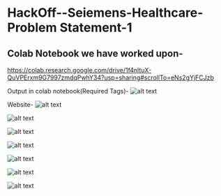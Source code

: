 # HackOff--Seiemens-Healthcare- Problem Statement-1

## Colab Notebook we have worked upon-
https://colab.research.google.com/drive/1f4nltuX-QuVPErxm9G7997zmdqPwhY34?usp=sharing#scrollTo=eNs2gYjFCJzb

Output in colab notebook(Required Tags)-
![alt text](https://github.com/shanky1947/HackOff--Seiemens-Healthcare/blob/master/Screenshot%20(205).png)


Website-
![alt text](https://github.com/shanky1947/HackOff--Seiemens-Healthcare/blob/master/SS1.jpeg)

![alt text](https://github.com/shanky1947/HackOff--Seiemens-Healthcare/blob/master/SS2.jpeg)

![alt text](https://github.com/shanky1947/HackOff--Seiemens-Healthcare/blob/master/SS3.jpeg)

![alt text](https://github.com/shanky1947/HackOff--Seiemens-Healthcare/blob/master/SS4.jpeg)

![alt text](https://github.com/shanky1947/HackOff--Seiemens-Healthcare/blob/master/SS5.jpeg)

![alt text](https://github.com/shanky1947/HackOff--Seiemens-Healthcare/blob/master/SS6.jpeg)

![alt text](https://github.com/shanky1947/HackOff--Seiemens-Healthcare/blob/master/SS7.jpeg)
